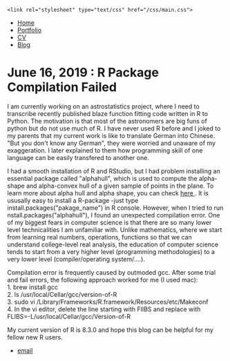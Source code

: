 <html>
  <head>
    <title>Compilation Failed </title>
    
    <link rel="stylesheet" type="text/css" href="/css/main.css">
  
  </head>


  <body>
    <nav>
<ul>
<li><a href="/">Home</a></li>
<li><a href="/portfolio">Portfolio</a></li>
<li><a href="/cv">CV</a></li>
<li><a href="/blog">Blog</a></li>
</ul>
    </nav>
<div class="container">
<h1>June 16, 2019 : R Package Compilation Failed</h1>


<div class="post">
 <p>
   I am currently working on an astrostatistics project, where I need to transcribe recently published blaze function fitting code written in R to 
Python. The motivation is that most of the astronomers are big funs of python but do not use much of R. I have never used R before
and I joked to my parents that my current work is like to translate German into Chinese. "But you don't know any German", they were worried and unaware of my exaggeration. I later explained to them how programming skill of one language can be easily transfered to another one.
  </p>  

 <p>
  I had a smooth installation of R and RStudio, but I had problem installing an essential package called "alphahull", which is 
used to compute the alpha-shape and alpha-convex hull of a given sample of points in the plane. To learn more about alpha hull and
alpha shape, you can check <a href="https://cran.r-project.org/web/packages/alphahull/index.html"> here </a>. It is ususally easy
to install a R-package -just type install.packages("pakage_name") in R console. However, when I tried to run nstall.packages("alphahull"),
I found an unexpected compilation error. One of my biggest fears in computer science is that there are so many lower level technicalities I am unfamiliar with. Unlike mathematics,
where we start from learning real numbers, operations, functions so that we can understand college-level real analysis, the education of
computer science tends to start from a very higher level (programming methodologies) to a very lower level (compiler/operating system/....).

  </p>  


<p>
Compilation error is frequently caused by outmoded gcc. After some trial and fail errors, the following approach worked for me (I used mac):
<br>1. brew install gcc
<br>2. ls /usr/local/Cellar/gcc/version-of-R                
<br>3. sudo vi /Library/Frameworks/R.framework/Resources/etc/Makeconf  
<br>4. In the vi editor, delete the line starting with FlIBS and replace with  FLIBS=-L/usr/local/Cellar/gcc/Version-of-R
</p>  

<p>
My current version of R is 8.3.0 and hope this blog can be helpful for my fellow new R users.
</p>  


</div>


</div>
  
  <footer>
   <ul>
   <li><a href="jiguang.li@yale.edu">email</a></li>
   </ul>
  </footer>
  </body>

</html>









